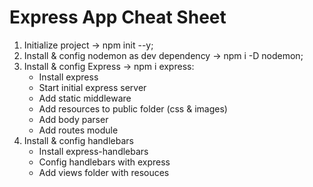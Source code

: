 # Express App Cheat Sheet

1. Initialize project -> npm init --y;
2. Install & config nodemon as dev dependency -> npm i -D nodemon;
3. Install & config Express -> npm i express:
    * Install express
    * Start initial express server
    * Add static middleware
    * Add resources to public folder (css & images)
    * Add body parser
    * Add routes module
4. Install & config handlebars 
    * Install express-handlebars
    * Config handlebars with express
    * Add views folder with resouces

